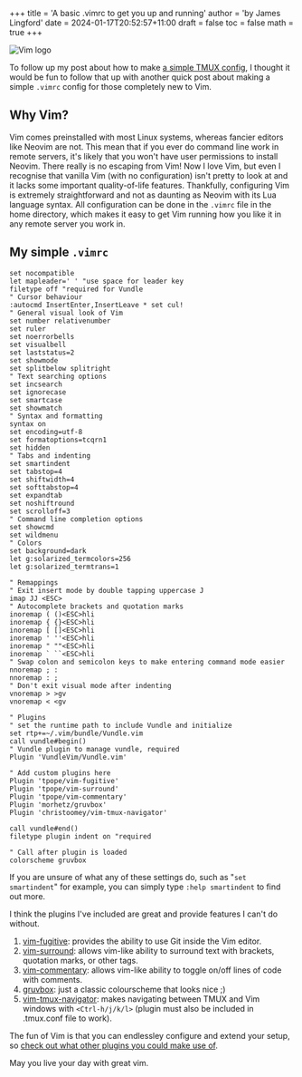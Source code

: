 +++
title = 'A basic .vimrc to get you up and running'
author = 'by James Lingford'
date = 2024-01-17T20:52:57+11:00
draft = false
toc = false
math = true
+++

![Vim logo](https://upload.wikimedia.org/wikipedia/commons/9/9f/Vimlogo.svg)

To follow up my post about how to make [a simple TMUX config](https://www.jameslingford.com/blog/tmux-config/),
I thought it would be fun to follow that up with another quick post about making a simple `.vimrc` config for those completely new to Vim.

## Why Vim?

Vim comes preinstalled with most Linux systems, whereas fancier editors like Neovim are not.
This mean that if you ever do command line work in remote servers, it's likely that you won't have user permissions to install Neovim.
There really is no escaping from Vim!
Now I love Vim, but even I recognise that vanilla Vim (with no configuration) isn't pretty to look at and it lacks some important quality-of-life features.
Thankfully, configuring Vim is extremely straightforward and not as daunting as Neovim with its Lua language syntax.
All configuration can be done in the `.vimrc` file in the home directory, which makes it easy to get Vim running how you like it in any remote server you work in.

## My simple `.vimrc`

```vim
set nocompatible
let mapleader=' ' "use space for leader key
filetype off "required for Vundle
" Cursor behaviour
:autocmd InsertEnter,InsertLeave * set cul!
" General visual look of Vim
set number relativenumber
set ruler
set noerrorbells
set visualbell
set laststatus=2
set showmode
set splitbelow splitright
" Text searching options
set incsearch
set ignorecase
set smartcase
set showmatch
" Syntax and formatting
syntax on
set encoding=utf-8
set formatoptions=tcqrn1
set hidden
" Tabs and indenting
set smartindent
set tabstop=4
set shiftwidth=4
set softtabstop=4
set expandtab
set noshiftround
set scrolloff=3
" Command line completion options
set showcmd
set wildmenu
" Colors
set background=dark
let g:solarized_termcolors=256
let g:solarized_termtrans=1

" Remappings
" Exit insert mode by double tapping uppercase J
imap JJ <ESC>
" Autocomplete brackets and quotation marks
inoremap ( ()<ESC>hli
inoremap { {}<ESC>hli
inoremap [ []<ESC>hli
inoremap ' ''<ESC>hli
inoremap " ""<ESC>hli
inoremap ` ``<ESC>hli
" Swap colon and semicolon keys to make entering command mode easier
nnoremap ; :
nnoremap : ;
" Don't exit visual mode after indenting
vnoremap > >gv
vnoremap < <gv

" Plugins
" set the runtime path to include Vundle and initialize
set rtp+=~/.vim/bundle/Vundle.vim
call vundle#begin()
" Vundle plugin to manage vundle, required
Plugin 'VundleVim/Vundle.vim'

" Add custom plugins here
Plugin 'tpope/vim-fugitive'
Plugin 'tpope/vim-surround'
Plugin 'tpope/vim-commentary'
Plugin 'morhetz/gruvbox'
Plugin 'christoomey/vim-tmux-navigator'

call vundle#end()
filetype plugin indent on "required

" Call after plugin is loaded
colorscheme gruvbox
```

If you are unsure of what any of these settings do, such as "`set smartindent`" for example, you can simply type `:help smartindent` to find out more.

I think the plugins I've included are great and provide features I can't do without.
1. [vim-fugitive](https://github.com/tpope/vim-fugitive): provides the ability to use Git inside the Vim editor.
2. [vim-surround](https://github.com/tpope/vim-surround): allows vim-like ability to surround text with brackets, quotation marks, or other tags.
3. [vim-commentary](https://github.com/tpope/vim-commentary): allows vim-like ability to toggle on/off lines of code with comments.
4. [gruvbox](https://github.com/morhetz/gruvbox): just a classic colourscheme that looks nice ;)
5. [vim-tmux-navigator](https://github.com/christoomey/vim-tmux-navigator): makes navigating between TMUX and Vim windows with `<Ctrl-h/j/k/l>` (plugin must also be included in .tmux.conf file to work).

The fun of Vim is that you can endlessley configure and extend your setup, so [check out what other plugins you could make use of](https://github.com/akrawchyk/awesome-vim).

May you live your day with great vim.

